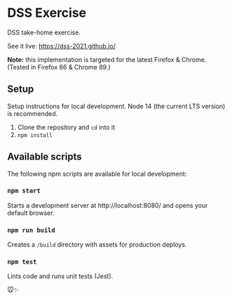# DSS Exercise
DSS take-home exercise.

See it live: https://dss-2021.github.io/

**Note:** this implementation is targeted for the latest Firefox & Chrome. (Tested in Firefox 86 & Chrome 89.)

## Setup
Setup instructions for local development. Node 14 (the current LTS version) is recommended.

1. Clone the repository and `cd` into it
2. `npm install`

## Available scripts
The following npm scripts are available for local development:

### `npm start`
Starts a development server at http://localhost:8080/ and opens your default browser.

### `npm run build`
Creates a `/build` directory with assets for production deploys.

### `npm test`
Lints code and runs unit tests (Jest).

🐭✨
